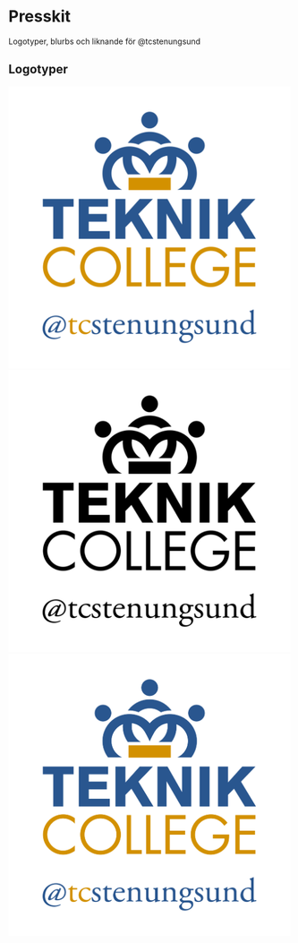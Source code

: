 # Presskit  

Logotyper, blurbs och liknande för @tcstenungsund  

## Logotyper  

![@tcstenungsund logo](tc-s_officiell.svg "@tcstenungsund logo")  
![@tcstenungsund logo](tc-s_bw_officiell.svg "@tcstenungsund logo")  
![@tcstenungsund logo](tc-s.png "@tcstenungsund logo")  
